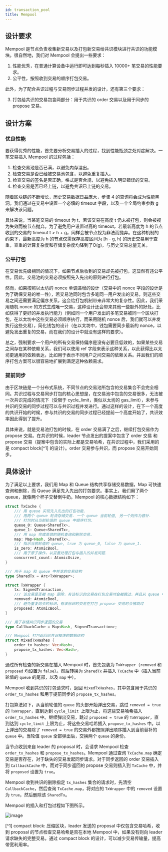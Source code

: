 ```yaml
---
id: transaction_pool
title: Mempool
---
```


## 设计要求

Mempool 是节点负责收集新交易以及打包新交易给共识模块进行共识的功能模块。很自然地，我们对 Mempool 会提出一些要求：

1. 性能优秀，在普通计算设备中运行即可达到每秒插入 10000+ 笔交易的性能要求。
2. 公平性，按照收到交易的顺序打包交易。

此外，为了配合共识过程与交易同步过程并发的设计，还有第三个要求：

3. 打包给共识的交易包含两部分：用于共识的 order 交易以及用于同步的 propose 交易。

## 设计方案

### 优良性能

要获得优秀的性能，首先要分析交易插入的过程，找到性能瓶颈之处对症解决。一笔交易插入 Mempool 的过程包括：

1. 检查交易池是否已满，以避免内存溢出。
2. 检查交易是否已经被交易池包含，以避免重复插入。
3. 检查交易的签名是否正确，格式是否合规，以避免插入明显错误的交易。
4. 检查交易是否已经上链，以避免共识已上链的交易。

随着区块链的不断增长，历史交易数据日益庞大，步骤 4 的查询将会成为性能黑洞。我们通过在交易中设置一个必填的 timeout 字段，以及一个全局约束参数 g 来解决该问题。

具体来说，当某笔交易的 timeout 为 t，若该交易在高度 t 仍未被打包，则会被视为失效而被节点抛弃。为了避免用户设置过高的 timeout，若最新高度为 h 的节点收到的交易的 timeout t > h + g，同样会被节点视为非法而抛弃。在这种机制的约束下，最新高度为 h 的节点仅需保存高度区间为 [h - g, h] 的历史交易用于查重，查重的计算复杂度和存储复杂度均降到了O(g)，与历史交易总量无关。

### 公平打包

在交易优先级相同的情况下，如果节点后收到的交易却先被打包，这显然有违公平性。因此，交易池的交易必须按照先入先出的原则进行打包。

然而，如果按照以太坊的 nonce 单调递增的设计（交易中的 nonce 字段的设计是为了确保交易的唯一性），若交易池同时包含多笔同一用户发出的交易，则这些交易之间还需要满足偏序关系，这会给打包机制带来非常大的复杂性。因此，我们采用随机 nonce 的方式生成唯一交易，这种设计还会带来其他一些额外的好处，比如获得了更好的并发执行能力（例如同一个用户发出的多笔交易被同一个区块打包，在以太坊中这些交易必须顺序执行，而采用随机 nonce 后，我们就可以并发执行这些交易），简化钱包的设计（在以太坊中，钱包需要同步最新的 nonce，以避免发出重复的交易，而在我们的设计中就没有这样的要求）。

总之，强制要求一个用户的所有交易保持偏序是没有必要且低效的，如果某些交易之间存在某种依赖关系，我们可以使用 ref 字段来表示这种关系，以此获得比以太坊更通用的依赖表达，比如用于表示不同用户之间交易的依赖关系。并且我们的顺序打包方案可以很容易地扩展到满足这种依赖需求。

### 提前同步

由于区块链是一个分布式系统，不同节点的交易池所包含的交易集合不会完全相同。共识过程与交易同步打包的核心思想是，在交易池中包含的交易很多，无法被一次共识完成的情况下（受限于 cycle_limit，类似以太坊的 gas_limit），未参与共识的交易的同步过程可以与共识过程并发进行。通过这样的设计，在下一个高度的共识开始的时候，参与共识的交易的同步过程已经提前一个高度开始了，共识效率因此得到了提升。

具体来说，就是交易池打包的时候，在 order 交易满了之后，继续打包交易作为 propose 交易。在共识的时候，leader 节点发出的提案中包含了 order 交易 和 propose 交易（提案中包含的实际上都是交易哈希，在共识过程中，我们采用的是 compact block[^1] 的设计）。order 交易参与共识，而 propose 交易开始同步。

## 具体设计

为了满足以上要求，我们用 Map 和 Queue 结构共享存储交易数据，Map 可快速查询和删除，而 Queue 满足先入先出的打包要求。事实上，我们用了两个 queue，就像两个杯子交替倒牛奶。Mempool 的核心数据结构如下：

```rust
struct TxCache {
    /// 用 queue 实现先入先出的打包功能. 
    /// 用两个 queue 轮流存储交易. 一个 queue 当前轮值, 另一个则作为替补. 
    /// 打包时从当前轮值的 queue 中顺序打包.
    queue_0: Queue<SharedTx>,
    queue_1: Queue<SharedTx>,
    /// 用 map 完成高效的随机查询和删除交易.
    map: Map<Hash, SharedTx>,
    /// 指示当前轮值的 queue, true 为 queue_0, false 为 queue_1.
    is_zero: AtomicBool,
    /// 用于原子操作，以妥善处理打包与插入的并发问题. 
    concurrent_count: AtomicUsize,
}

/// 用于 map 和 queue 中共享的交易结构
type SharedTx = Arc<TxWrapper>;

struct TxWrapper {
    tx: SignedTransaction,
    /// 该交易是否被 map 删除，有该标识的交易在打包交易时会被跳过，并且从 queue 中删除
    removed: AtomicBool,
    /// 避免重复同步的标识，有该标识的交易在打包 propose 交易时会被跳过
    proposed: AtomicBool,
}

/// 用于存储共识同步返回的交易
type CallbackCache = Map<Hash, SignedTransaction>;

/// Mempool 打包返回给共识模块的数据结构
struct MixedTxHashes {
    order_tx_hashes: Vec<Hash>,
    propose_tx_hashes: Vec<Hash>,
}
``` 

通过所有检查的新交易在插入 Mempool 时，首先包装为 `TxWrapper`（`removed` 和 `proposed` 均设置为 `false`）。然后转换为 `SharedTx` 并插入 `TxCache` 中（插入当前轮值的 `queue` 的尾部，以及 `map` 中）。 

Mempool 收到共识的打包请求时，返回 `MixedTxHashes`，其中包含用于共识的 `order_tx_hashes` 和用于提前同步的 `propose_tx_hashes`。

打包算法如下，从当前轮值的 `queue` 的头部开始弹出交易，跳过 `removed = true` 的 `TxWrapper`，直到达到 `cycle_limit `上限为止，将这些交易哈希插入 `order_tx_hashes` 中。继续弹出交易，跳过 `proposed = true` 的 `TxWrapper`，直到达到 `cycle_limit` 上限为止，将这些交易哈希插入 `propose_tx_hashes` 中。以上弹出的交易除了 `removed = true` 的交易外都按照弹出顺序插入到当前替补的 `queue` 中。当轮值 `queue` 全部弹出后，交换两个 `queue` 的身份。

当节点收到来自 leader 的 proposal 时，会请求 Mempool 检查 `order_tx_hashes` 和 `propose_tx_hashes`。Mempool 通过查询 `TxCache.map` 确定交易是否存在，对于缺失的交易发起同步请求。对于同步返回的 order 交易插入到 `CallbackCache` 中，而对于同步返回的 propose 交易则插入到 `TxCache`  中，并将 `proposed` 设置为 `true`。

Mempool 收到共识的删除指定 `tx_hashes` 集合的请求时，先清空 `CallbackCache`，然后查询 `TxCache.map`，将对应的 `TxWrapper` 中的 `removed` 设置为 `true`，然后删除该 `SharedTx`。

Mempool 的插入和打包过程如下图所示。

![image](./static/mempool_process.png)

[^1] compact block: 压缩区块，leader 发送的 proposal 中仅包含交易哈希，收到 proposal 的节点检查交易哈希是否在本地 Mempool 中，如果没有则向 leader 请求缺失的完整交易。通过 compact block 的设计，可以减少交易传输量，提高带宽利用率。
